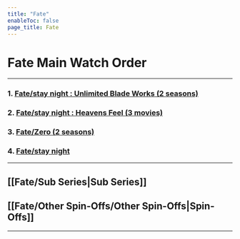 ```yaml
---
title: "Fate"
enableToc: false
page_title: Fate
---
```

# Fate Main Watch Order
***

### 1. <a href="https://anilist.co/anime/19603/Fatestay-night-Unlimited-Blade-Works/" target="_blank" rel="noopener">Fate/stay night : Unlimited Blade Works (2 seasons)<span></span> </a>
### 2. <a href="https://anilist.co/anime/20791/Fatestay-night-Heavens-Feel-I-presage-flower/" target="_blank" rel="noopener"><span>Fate/stay night : Heavens Feel (3 movies)</span> </a> 
### 3. <a href="https://anilist.co/anime/10087/FateZero/" target="_blank" rel="noopener"><span>Fate/Zero (2 seasons)</span> </a>
### 4. <a href="https://anilist.co/anime/356/Fatestay-night/" target="_blank" rel="noopener"><span>Fate/stay night</span> </a>



***

## [[Fate/Sub Series|Sub Series]]



## [[Fate/Other Spin-Offs/Other Spin-Offs|Spin-Offs]]


***